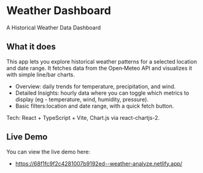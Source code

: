 # Weather Dashboard

A Historical Weather Data Dashboard

## What it does

This app lets you explore historical weather patterns for a selected location and date range. It fetches data from the Open‑Meteo API and visualizes it with simple line/bar charts.

- Overview: daily trends for temperature, precipitation, and wind.
- Detailed Insights: hourly data where you can toggle which metrics to display (eg - temperature, wind, humidity, pressure).
- Basic filters:location and date range, with a quick fetch button.

Tech: React + TypeScript + Vite, Chart.js via react-chartjs-2.

## Live Demo

You can view the live demo here:

- https://68f1fc9f2c4281007b9192ed--weather-analyze.netlify.app/
